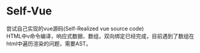 # Self-Vue
尝试自己实现的vue源码(Self-Realized vue source code)<br />
HTML中v命令编译，响应式数据、数组，双向绑定已经完成，目前遇到了数组在html中遍历渲染的问题，需要AST。
